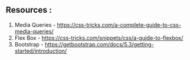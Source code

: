## Resources : 
1. Media Queries - https://css-tricks.com/a-complete-guide-to-css-media-queries/
2. Flex Box - https://css-tricks.com/snippets/css/a-guide-to-flexbox/
3. Bootstrap - https://getbootstrap.com/docs/5.3/getting-started/introduction/